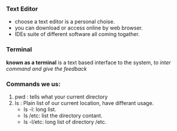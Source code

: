 ### Text Editor
- choose a text editor is a personal choise.
- you can download or access online by web browser.
- IDEs suite of different software all coming togather.
### Terminal
**known as a terminal**
is a text based interface to the system, _to inter command and give the feedback_
### Commands we us:
1. pwd : tells what your current directory
2. ls : Plain list of our current location, have differant usage.
   - ls -l: long list.
   - ls /etc: list the directory contant.
   - ls -l/etc: long list of directory /etc.
